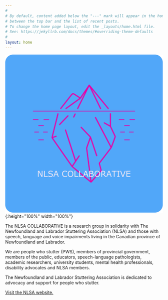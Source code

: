 ```yaml
---
#
# By default, content added below the "---" mark will appear in the home page
# between the top bar and the list of recent posts.
# To change the home page layout, edit the _layouts/home.html file.
# See: https://jekyllrb.com/docs/themes/#overriding-theme-defaults
#
layout: home
---
```

![image of iceberg](./assets/images/noun_Iceberg_2258187_logo.png){:height="100%" width="100%"}

The NLSA COLLABORATIVE is a research group in solidarity with The Newfoundland and Labrador Stuttering Association (NLSA) and those with speech, language and voice impairments living in the Canadian province of Newfoundland and Labrador.

We are people who stutter (PWS), members of provincial government, members of the public, educators, speech-language pathologists, academic researchers, university students, mental health professionals, disability advocates and NLSA members.

The Newfoundland and Labrador Stuttering Association is dedicated to advocacy and support for people who stutter.

[Visit the NLSA website.](https://nlstuttering.ca)
